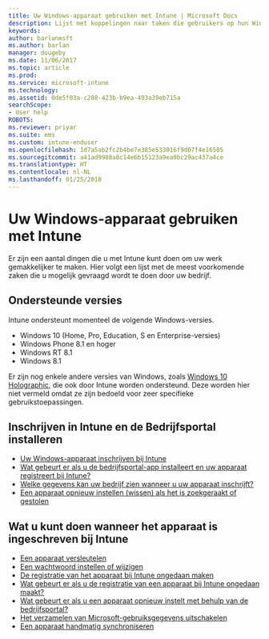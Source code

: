 ```yaml
---
title: Uw Windows-apparaat gebruiken met Intune | Microsoft Docs
description: Lijst met koppelingen naar taken die gebruikers op hun Windows-apparaat kunnen uitvoeren wanneer het apparaat bij Intune is ingeschreven
keywords: 
author: barlanmsft
ms.author: barlan
manager: dougeby
ms.date: 11/06/2017
ms.topic: article
ms.prod: 
ms.service: microsoft-intune
ms.technology: 
ms.assetid: 0de5f03a-c288-423b-b9ea-493a39eb715a
searchScope:
- User help
ROBOTS: 
ms.reviewer: priyar
ms.suite: ems
ms.custom: intune-enduser
ms.openlocfilehash: 1d7a5ab2fc2b4be7e385e533016f9d07f4e16505
ms.sourcegitcommit: a41ad9988a8c14e6b15123a9ea9bc29ac437a4ce
ms.translationtype: HT
ms.contentlocale: nl-NL
ms.lasthandoff: 01/25/2018
---
```

# <a name="using-your-windows-device-with-intune"></a>Uw Windows-apparaat gebruiken met Intune

Er zijn een aantal dingen die u met Intune kunt doen om uw werk gemakkelijker te maken. Hier volgt een lijst met de meest voorkomende zaken die u mogelijk gevraagd wordt te doen door uw bedrijf.

## <a name="supported-versions"></a>Ondersteunde versies

Intune ondersteunt momenteel de volgende Windows-versies.

* Windows 10 (Home, Pro, Education, S en Enterprise-versies)
* Windows Phone 8.1 en hoger
* Windows RT 8.1
* Windows 8.1

Er zijn nog enkele andere versies van Windows, zoals [Windows 10 Holographic](https://www.microsoft.com/hololens), die ook door Intune worden ondersteund. Deze worden hier niet vermeld omdat ze zijn bedoeld voor zeer specifieke gebruikstoepassingen.

## <a name="enrolling-into-intune-and-installing-the-company-portal"></a>Inschrijven in Intune en de Bedrijfsportal installeren

- [Uw Windows-apparaat inschrijven bij Intune](enroll-your-device-in-intune-windows.md)
- [Wat gebeurt er als u de bedrijfsportal-app installeert en uw apparaat registreert bij Intune?](what-happens-if-you-install-the-company-portal-app-and-enroll-your-device-in-intune-windows.md)
- [Welke gegevens kan uw bedrijf zien wanneer u uw apparaat inschrijft?](what-info-can-your-company-see-when-you-enroll-your-device-in-intune.md)
- [Een apparaat opnieuw instellen (wissen) als het is zoekgeraakt of gestolen](reset-erase-your-device-cpwebsite.md)

## <a name="things-you-can-do-when-your-device-is-enrolled-in-intune"></a>Wat u kunt doen wanneer het apparaat is ingeschreven bij Intune

- [Een apparaat versleutelen](encrypt-your-device-windows.md)
- [Een wachtwoord instellen of wijzigen](set-or-change-your-password-windows.md)
- [De registratie van het apparaat bij Intune ongedaan maken](unenroll-your-device-from-intune-windows.md)
- [Wat gebeurt er als u de registratie van een apparaat bij Intune ongedaan maakt?](what-happens-if-you-unenroll-your-device-from-intune-windows.md)
- [Wat gebeurt er als u een apparaat opnieuw instelt met behulp van de bedrijfsportal?](what-happens-if-you-reset-your-device-using-the-company-portal-windows.md)
- [Het verzamelen van Microsoft-gebruiksgegevens uitschakelen](turn-off-microsoft-usage-data-collection-windows.md)
- [Een apparaat handmatig synchroniseren](sync-your-device-manually-windows.md)
